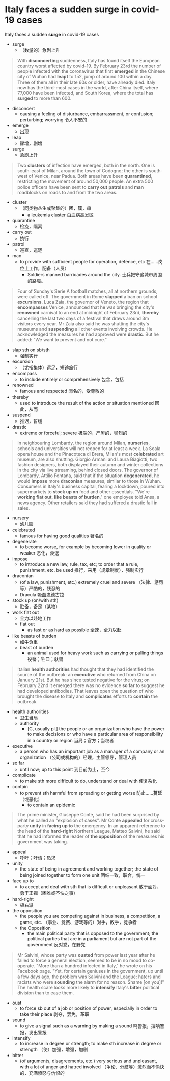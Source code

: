 # Italy faces a sudden surge in covid-19 cases

Italy faces a sudden **surge** in covid-19 cases

- surge
  - （数量的）急剧上升

> With **disconcerting** suddenness, Italy has found itself the European country worst affected by covid-19. By February 23rd the number of people infected with the coronavirus that first **emerged** in the Chinese city of Wuhan had **leapt** to 152, jump of around 100 within a day. Three of them all in their late 60s or older, have already died. Italy now has the third-most cases in the world, after China itself, where 77,000 have been infected, and South Korea, where the total has **surged** to more than 600.

- disconcert
  - causing a feeling of disturbance, embarrassment, or confusion; perturbing; worrying 令人不安的
- emerge
  - 出现
- leap
  - 骤增，剧增
- surge
  - 急剧上升

> Two **clusters** of infection have emerged, both in the north. One is south-east of Milan, around the town of Codogno; the other is south-west of Venice, near Padua. Both areas have been **quarantined**, restricting the movement of around 50,000 people. An extra 500 police officers have been sent to **carry out** **patrols** and **man** roadblocks on roads to and from the two areas.

- cluster
  - （同类物丛生或聚集的）团，簇，串
    - a leukemia cluster 白血病高发区
- quarantine
  - 检疫，隔离
- carry out
  - 执行
- patrol
  - 巡查，巡逻
- man
  - to provide with sufficient people for operation, defence, etc 在……岗位上工作，配备（人员）
    - Soldiers manned barricades around the city. 士兵把守这城市周围的路障。

> Four of Sunday's Serie A football matches, all at northern grounds, were called off. The government in Rome **slapped** a ban on school **excursions**. Luca Zaia, the governor of Veneto, the region that **encompasses** Venice, announced that he was bringing the city's **renowned** carnival to an end at midnight of February 23rd, **thereby** cancelling the last two days of a festival that draws around 3m visitors every year. Mr Zaia also said he was shutting the city's museums and **suspending** all other events involving crowds. He acknowledged the measures he had approved were **drastic**. But he added: "We want to prevent and not cure."

- slap sth on sb/sth
  - 强制实行
- excursion
  - （尤指集体）远足，短途旅行
- encompass
  - to include entirely or comprehensively 包含，包括
- renowned
  - famous and respected 闻名的，受尊敬的
- thereby
  - used to introduce the result of the action or situation mentioned 因此，从而
- suspend
  - 推迟，暂缓
- drastic
  - extreme or forceful; severe 极端的，严厉的，猛烈的

> In neighbouring Lombardy, the region around Milan, **nurseries**, schools and universities will not reopen for at least a week. La Scala opera house and the Pinacoteca di Brera, Milan's most **celebrated** art museum, are also shutting. Giorgio Armani and Laura Biagiotti, two fashion designers, both displayed their autumn and winter collections in the city via live streaming, behind closed doors. The governor of Lombardy, Attilio Fontana, said that if the situation **degenerated**, he would **impose** more **draconian** measures, similar to those in Wuhan. Consumers in Italy's business capital, fearing a lockdown, poured into supermarkets to **stock up on** food and other essentials. "We're **working flat out**, **like beasts of burden**," one employee told Ansa, a news agency. Other retailers said they had suffered a drastic fall in sales.

- nursery
  - 幼儿园
- celebrated
  - famous for having good qualities 著名的
- degenerate
  - to become worse, for example by becoming lower in quality or weaker 恶化，衰退
- impose
  - to introduce a new law, rule, tax, etc; to order that a rule, punishment, etc. be used 推行，采用（规章制度），强制实行
- draconian
  - (of a law, punishment, etc.) extremely cruel and severe （法律、惩罚等）严酷的，残忍的
  - Dracula 吸血鬼德古拉
- stock up (on/with sth)
  - 贮备，备足（某物）
- work flat out
  - 全力以赴地工作
  - flat out
    - as fast or as hard as possible 全速，全力以赴
- like beasts of burden
  - 如牛负重
  - beast of burden
    - an animal used for heavy work such as carrying or pulling things 役畜；牲口；驮兽

> Italian **health authorities** had thought that they had identified the source of the outbreak: an **executive** who returned from China on January 21st. But he has since tested negative for the virus; on February 22nd it emerged there was no evidence **so far** to suggest he had developed antibodies. That leaves open the question of who brought the disease to Italy and **complicates** efforts to **contain** the outbreak.

- health authorities
  - 卫生当局
  - authority
    - [C, usually pl.] the people or an organization who have the power to make decisions or who have a particular area of responsibility in a country or region 当局；官方；当权者
- executive
  - a person who has an important job as a manager of a company or an organization （公司或机构的）经理，主管领导，管理人员
- so far
  - until now; up to this point 到目前为止，至今
- complicate
  - to make sth more difficult to do, understand or deal with 使复杂化
- contain
  - to prevent sth harmful from spreading or getting worse 防止……蔓延（或恶化）
    - to contain an epidemic

> The prime minister, Giuseppe Conte, said he had been surprised by what he called an "explosion of cases". Mr Conte **appealed** for cross-party **unity** in **facing up to** the emergency. In an apparent reference to the head of the **hard-right** Northern League, Matteo Salvini, he said that he had informed the leader of **the opposition** of the measures his government was taking.

- appeal
  - 呼吁；吁请；恳求
- unity
  - the state of being in agreement and working together; the state of being joined together to form one unit 团结一致，联合，统一
- face up to
  - to accept and deal with sth that is difficult or unpleasant 敢于面对，勇于正视（困难或不快之事）
- hard-right
  - 极右派
- the opposition
  - the people you are competing against in business, a competition, a game, etc. （事业、竞赛、游戏等的）对手，敌手，竞争者
  - the Opposition
    - the main political party that is opposed to the government; the political parties that are in a parliament but are not part of the government 反对党，在野党

> Mr Salvini, whose party was **ousted** from power last year after he failed to force a general election, seemed to be in no mood to co-operate. "More than a hundred infected in Italy," he wrote on his Facebook page. "Yet, for certain geniuses in the government, up until a few days ago, the problem was Salvini and the League: haters and racists who were **sounding** the alarm for no reason. Shame [on you]!" The health scare looks more likely to **intensify** Italy's **bitter** political division than to ease them.

- oust
  - to force sb out of a job or position of power, especially in order to take their place 剥夺，罢免，革职
- sound
  - to give a signal such as a warning by making a sound 鸣警报，拉响警报，发出警报
- intensify
  - to increase in degree or strength; to make sth increase in degree or strength （使）加强，增强，加剧
- bitter
  - (of arguments, disagreements, etc.) very serious and unpleasant, with a lot of anger and hatred involved （争论、分歧等）激烈而不愉快的，充满愤怒与仇恨的
